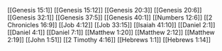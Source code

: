 [[Genesis 15:1]]
[[Genesis 15:12]]
[[Genesis 20:3]]
[[Genesis 20:6]]
[[Genesis 32:1]]
[[Genesis 37:5]]
[[Genesis 40:1]]
[[Numbers 12:6]]
[[2 Chronicles 16:9]]
[[Job 4:12]]
[[Job 33:15]]
[[Isaiah 41:10]]
[[Daniel 2:1]]
[[Daniel 4:1]]
[[Daniel 7:1]]
[[Matthew 1:20]]
[[Matthew 2:12]]
[[Matthew 2:19]]
[[John 1:51]]
[[2 Timothy 4:16]]
[[Hebrews 1:1]]
[[Hebrews 1:14]]
